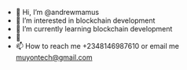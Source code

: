 - 👋 Hi, I’m @andrewmamus
- 👀 I’m interested in blockchain development
- 🌱 I’m currently learning blockchain development
- 💞️ 
- 📫 How to reach me +2348146987610 or email me muyontech@gmail.com

<!---
andrewmamus/andrewmamus is a ✨ special ✨ repository because its `README.md` (this file) appears on your GitHub profile.
You can click the Preview link to take a look at your changes.
--->
